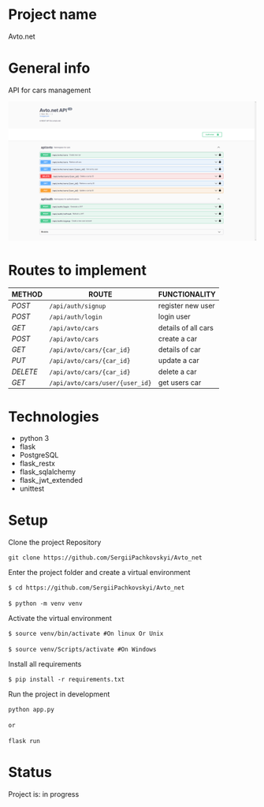 # Project name
Avto.net

# General info
API for cars management

![](static/images/API.png)

# Routes to implement
| METHOD   | ROUTE                               | FUNCTIONALITY          |
|----------|-------------------------------------|------------------------|
| *POST*   | ```/api/auth/signup```              | register new user      |
| *POST*   | ```/api/auth/login```               | login user             |
| *GET*    | ```/api/avto/cars```                | details of all cars    |
| *POST*   | ```/api/avto/cars```                | create a car           |
| *GET*    | ```/api/avto/cars/{car_id}```       | details of car         |
| *PUT*    | ```/api/avto/cars/{car_id}```       | update a car           |
| *DELETE* | ```/api/avto/cars/{car_id}```       | delete a car           |
| *GET*    | ```/api/avto/cars/user/{user_id}``` | get users car          |


# Technologies
* python 3
* flask
* PostgreSQL
* flask_restx
* flask_sqlalchemy
* flask_jwt_extended
* unittest

# Setup

Clone the project Repository
```
git clone https://github.com/SergiiPachkovskyi/Avto_net

```

Enter the project folder and create a virtual environment
``` 
$ cd https://github.com/SergiiPachkovskyi/Avto_net 

$ python -m venv venv 

```

Activate the virtual environment
``` 
$ source venv/bin/activate #On linux Or Unix

$ source venv/Scripts/activate #On Windows  
```

Install all requirements

```
$ pip install -r requirements.txt
```

Run the project in development 
``` 
python app.py

or

flask run 
```

# Status
Project is: in progress
